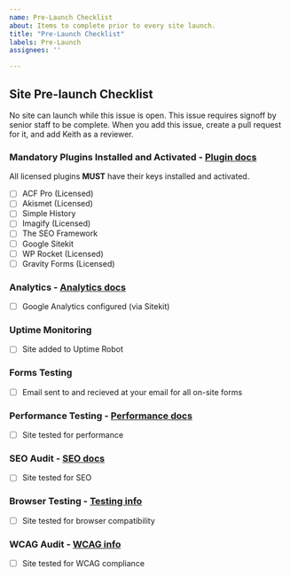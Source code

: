 ```yaml
---
name: Pre-Launch Checklist
about: Items to complete prior to every site launch.
title: "Pre-Launch Checklist"
labels: Pre-Launch
assignees: ''

---
```


## Site Pre-launch Checklist

No site can launch while this issue is open. This issue requires signoff by senior staff to be complete.  When you add this issue, create a pull request for it, and add Keith as a reviewer.

### Mandatory Plugins Installed and Activated - [Plugin docs](https://docs.vincentdevelopment.ca/docs/processes/plugins.html)
All licensed plugins **MUST** have their keys installed and activated.

- [ ] ACF Pro (Licensed)
- [ ] Akismet (Licensed)
- [ ] Simple History
- [ ] Imagify (Licensed)
- [ ] The SEO Framework
- [ ] Google Sitekit
- [ ] WP Rocket (Licensed)
- [ ] Gravity Forms (Licensed)

### Analytics - [Analytics docs](https://docs.vincentdevelopment.ca/docs/processes/analytics.html)

- [ ] Google Analytics configured (via Sitekit)

### Uptime Monitoring
- [ ] Site added to Uptime Robot

### Forms Testing
- [ ] Email sent to and recieved at your email for all on-site forms

### Performance Testing - [Performance docs](https://docs.vincentdevelopment.ca/docs/processes/performance.html)

- [ ] Site tested for performance

### SEO Audit - [SEO docs](https://docs.vincentdevelopment.ca/docs/processes/seo.html)

- [ ] Site tested for SEO

### Browser Testing - [Testing info](https://docs.vincentdevelopment.ca/docs/launch/pre-launch-qa.html#-browser-testing)

- [ ] Site tested for browser compatibility

### WCAG Audit - [WCAG info](https://docs.vincentdevelopment.ca/docs/launch/pre-launch-qa.html#-wcag)

- [ ] Site tested for WCAG compliance
